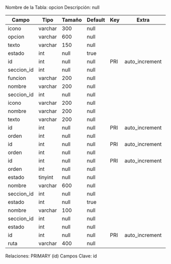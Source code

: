 
  Nombre de la Tabla: opcion
  Descripción: null

| Campo          | Tipo | Tamaño    |  Default    | Key | Extra | Description | 
|----------------|------|-----------|-------------|-----|-------|-------------|
|icono| varchar| 300 |null |  | | null |
|opcion| varchar| 600 |null |  | | null |
|texto| varchar| 150 |null |  | | null |
|estado| int| null |true |  | | null |
|id| int| null |null | PRI | auto_increment| null |
|seccion_id| int| null |null |  | | null |
|funcion| varchar| 200 |null |  | | null |
|nombre| varchar| 200 |null |  | | null |
|seccion_id| int| null |null |  | | null |
|icono| varchar| 200 |null |  | | null |
|nombre| varchar| 200 |null |  | | null |
|texto| varchar| 200 |null |  | | null |
|id| int| null |null | PRI | auto_increment| null |
|orden| int| null |null |  | | null |
|id| int| null |null | PRI | auto_increment| null |
|orden| int| null |null |  | | null |
|id| int| null |null | PRI | auto_increment| null |
|orden| int| null |null |  | | null |
|estado| tinyint| null |null |  | | null |
|nombre| varchar| 600 |null |  | | null |
|seccion_id| int| null |null |  | | null |
|estado| int| null |true |  | | null |
|nombre| varchar| 100 |null |  | | null |
|seccion_id| int| null |null |  | | null |
|estado| int| null |null |  | | null |
|id| int| null |null | PRI | auto_increment| null |
|ruta| varchar| 400 |null |  | | null |

Relaciones:  PRIMARY (id) 
Campos Clave: id
